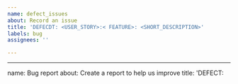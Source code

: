 ```yaml
---
name: defect_issues
about: Record an issue
title: 'DEFECDT: <USER_STORY>:< FEATURE>: <SHORT_DESCRIPTION>'
labels: bug
assignees: ''

---
```


---
name: Bug report
about: Create a report to help us improve
title: 'DEFECT: <TITLE>'
labels: 'bug, documenation'
assignees: ''

---


**Description**
A clear and concise description of what the bug is.

**Screen/Device Info:**
 - Device: [e.g. iPhone6]
 - OS: [e.g. iOS8.1]
 - Browser [e.g. stock browser, safari]
 - Version [e.g. 22]
 
**Steps To Reproduce**
Steps to reproduce the behavior:
1. Go to '...'
2. Click on '....'
3. Scroll down to '....'
4. See error

**Screenshots**
If applicable, add screenshots to help explain your problem.
 
**Expected behavior**
A clear and concise description of what you expected to happen.
